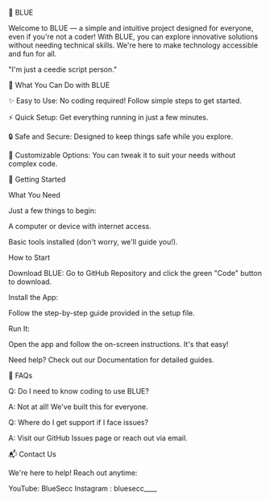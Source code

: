 🌊 BLUE



Welcome to BLUE — a simple and intuitive project designed for everyone, even if you're not a coder! With BLUE, you can explore innovative solutions without needing technical skills. We're here to make technology accessible and fun for all.

"I'm just a ceedie script person."

🌟 What You Can Do with BLUE

✨ Easy to Use: No coding required! Follow simple steps to get started.

⚡ Quick Setup: Get everything running in just a few minutes.

🔒 Safe and Secure: Designed to keep things safe while you explore.

🔧 Customizable Options: You can tweak it to suit your needs without complex code.

🚀 Getting Started

What You Need

Just a few things to begin:

A computer or device with internet access.

Basic tools installed (don't worry, we'll guide you!).

How to Start

Download BLUE:
Go to GitHub Repository and click the green "Code" button to download.

Install the App:

Follow the step-by-step guide provided in the setup file.

Run It:

Open the app and follow the on-screen instructions. It's that easy!

Need help? Check out our Documentation for detailed guides.

📖 FAQs

Q: Do I need to know coding to use BLUE?

A: Not at all! We've built this for everyone.

Q: Where do I get support if I face issues?

A: Visit our GitHub Issues page or reach out via email.

📬 Contact Us

We're here to help! Reach out anytime:

YouTube: BlueSecc 
Instagram : bluesecc____
